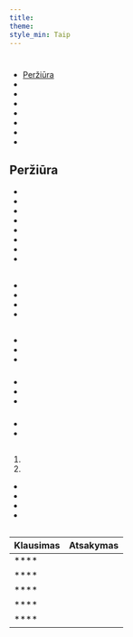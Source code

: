 ```yaml
---
title:
theme:
style_min: Taip
---
```

# 

## 

* [Peržiūra]()
* []()
* []()
* []()
* []()
* []()
* []()
* []()

<a id="overview"></a>

## Peržiūra





* 
* 
* 
* 
* 
* 
* 
* 

<a id="newcourses"></a>

## 





* 
* 
* 
* 

<a id="circletime"></a>

## 





### 

* 
* 
* 

### 

* 
* 
* 

### 

* 
* 

<a id="scaffolding"></a>

## 





1. 
2. 









* 
* 
* 
* 

<a id="unplugged"></a>

## 

<a id="endofcourse"></a>

## 

<a id="conclusion"></a>

## 

<a id="faq"></a>

## 

| Klausimas | Atsakymas |
| --------- | --------- |
| ****      |           |
| ****      |           |
| ****      |           |
| ****      |           |
| ****      |           |
